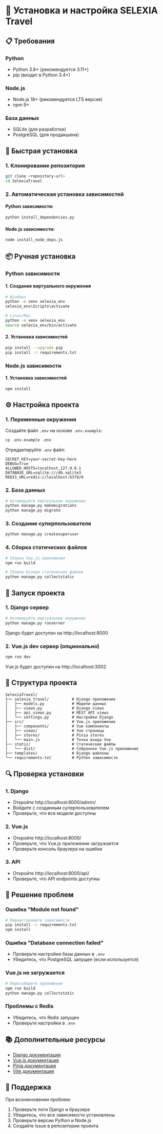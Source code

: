 # 🚀 Установка и настройка SELEXIA Travel

## 📋 Требования

### Python
- Python 3.8+ (рекомендуется 3.11+)
- pip (входит в Python 3.4+)

### Node.js
- Node.js 18+ (рекомендуется LTS версия)
- npm 9+

### База данных
- SQLite (для разработки)
- PostgreSQL (для продакшена)

## 🔧 Быстрая установка

### 1. Клонирование репозитория
```bash
git clone <repository-url>
cd SelexiaTravel
```

### 2. Автоматическая установка зависимостей

#### Python зависимости:
```bash
python install_dependencies.py
```

#### Node.js зависимости:
```bash
node install_node_deps.js
```

## 📦 Ручная установка

### Python зависимости

#### 1. Создание виртуального окружения
```bash
# Windows
python -m venv selexia_env
selexia_env\Scripts\activate

# Linux/Mac
python -m venv selexia_env
source selexia_env/bin/activate
```

#### 2. Установка зависимостей
```bash
pip install --upgrade pip
pip install -r requirements.txt
```

### Node.js зависимости

#### 1. Установка зависимостей
```bash
npm install
```

## ⚙️ Настройка проекта

### 1. Переменные окружения
Создайте файл `.env` на основе `.env.example`:
```bash
cp .env.example .env
```

Отредактируйте `.env` файл:
```env
SECRET_KEY=your-secret-key-here
DEBUG=True
ALLOWED_HOSTS=localhost,127.0.0.1
DATABASE_URL=sqlite:///db.sqlite3
REDIS_URL=redis://localhost:6379/0
```

### 2. База данных
```bash
# Активируйте виртуальное окружение
python manage.py makemigrations
python manage.py migrate
```

### 3. Создание суперпользователя
```bash
python manage.py createsuperuser
```

### 4. Сборка статических файлов
```bash
# Сборка Vue.js приложения
npm run build

# Сборка Django статических файлов
python manage.py collectstatic
```

## 🚀 Запуск проекта

### 1. Django сервер
```bash
# Активируйте виртуальное окружение
python manage.py runserver
```
Django будет доступен на http://localhost:8000

### 2. Vue.js dev сервер (опционально)
```bash
npm run dev
```
Vue.js будет доступен на http://localhost:3002

## 📁 Структура проекта

```
SelexiaTravel/
├── selexia_travel/          # Django приложение
│   ├── models.py            # Модели данных
│   ├── views.py             # Django views
│   ├── api_views.py         # REST API views
│   └── settings.py          # Настройки Django
├── src/                     # Vue.js приложение
│   ├── components/          # Vue компоненты
│   ├── views/               # Vue страницы
│   ├── stores/              # Pinia stores
│   └── main.js              # Точка входа Vue
├── static/                  # Статические файлы
│   └── dist/                # Собранное Vue.js приложение
├── templates/               # Django шаблоны
└── requirements.txt         # Python зависимости
```

## 🔍 Проверка установки

### 1. Django
- Откройте http://localhost:8000/admin/
- Войдите с созданным суперпользователем
- Проверьте, что все модели доступны

### 2. Vue.js
- Откройте http://localhost:8000/
- Проверьте, что Vue.js приложение загружается
- Проверьте консоль браузера на ошибки

### 3. API
- Откройте http://localhost:8000/api/
- Проверьте, что API endpoints доступны

## 🐛 Решение проблем

### Ошибка "Module not found"
```bash
# Переустановите зависимости
pip install -r requirements.txt
npm install
```

### Ошибка "Database connection failed"
- Проверьте настройки базы данных в `.env`
- Убедитесь, что PostgreSQL запущен (если используется)

### Vue.js не загружается
```bash
# Пересоберите приложение
npm run build
python manage.py collectstatic
```

### Проблемы с Redis
- Убедитесь, что Redis запущен
- Проверьте настройки в `.env`

## 📚 Дополнительные ресурсы

- [Django документация](https://docs.djangoproject.com/)
- [Vue.js документация](https://vuejs.org/guide/)
- [Pinia документация](https://pinia.vuejs.org/)
- [Vite документация](https://vitejs.dev/)

## 🤝 Поддержка

При возникновении проблем:
1. Проверьте логи Django и браузера
2. Убедитесь, что все зависимости установлены
3. Проверьте версии Python и Node.js
4. Создайте issue в репозитории проекта
